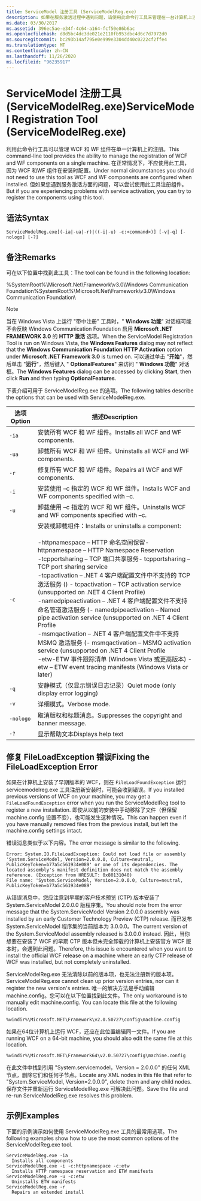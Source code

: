 ```yaml
---
title: ServiceModel 注册工具 (ServiceModelReg.exe)
description: 如果在服务激活过程中遇到问题，请使用此命令行工具来管理在一台计算机上注册 WCF 和 WF 组件。
ms.date: 03/30/2017
ms.assetid: 396ec5ae-e34f-4c64-a164-fcf50e86b6ac
ms.openlocfilehash: d8d5bc4dc3de021e2110fb953dbc4d6c7d7972d0
ms.sourcegitcommit: bc293b14af795e0e999e3304dd40c0222cf2ffe4
ms.translationtype: MT
ms.contentlocale: zh-CN
ms.lasthandoff: 11/26/2020
ms.locfileid: "96235917"
---
```

# <a name="servicemodel-registration-tool-servicemodelregexe"></a><span data-ttu-id="4449d-103">ServiceModel 注册工具 (ServiceModelReg.exe)</span><span class="sxs-lookup"><span data-stu-id="4449d-103">ServiceModel Registration Tool (ServiceModelReg.exe)</span></span>

<span data-ttu-id="4449d-104">利用此命令行工具可以管理 WCF 和 WF 组件在单一计算机上的注册。</span><span class="sxs-lookup"><span data-stu-id="4449d-104">This command-line tool provides the ability to manage the registration of WCF and WF components on a single machine.</span></span> <span data-ttu-id="4449d-105">在正常情况下，不应使用此工具，因为 WCF 和WF 组件在安装时配置。</span><span class="sxs-lookup"><span data-stu-id="4449d-105">Under normal circumstances you should not need to use this tool as WCF and WF components are configured when installed.</span></span> <span data-ttu-id="4449d-106">但如果您遇到服务激活方面的问题，可以尝试使用此工具注册组件。</span><span class="sxs-lookup"><span data-stu-id="4449d-106">But if you are experiencing problems with service activation, you can try to register the components using this tool.</span></span>  
  
## <a name="syntax"></a><span data-ttu-id="4449d-107">语法</span><span class="sxs-lookup"><span data-stu-id="4449d-107">Syntax</span></span>  
  
```console  
ServiceModelReg.exe[(-ia|-ua|-r)|((-i|-u) -c:<command>)] [-v|-q] [-nologo] [-?]  
```  
  
## <a name="remarks"></a><span data-ttu-id="4449d-108">备注</span><span class="sxs-lookup"><span data-stu-id="4449d-108">Remarks</span></span>  

 <span data-ttu-id="4449d-109">可在以下位置中找到此工具：</span><span class="sxs-lookup"><span data-stu-id="4449d-109">The tool can be found in the following location:</span></span>  
  
 <span data-ttu-id="4449d-110">%SystemRoot%\Microsoft.Net\Framework\v3.0\Windows Communication Foundation</span><span class="sxs-lookup"><span data-stu-id="4449d-110">%SystemRoot%\Microsoft.Net\Framework\v3.0\Windows Communication Foundation</span></span>\  
  
> [!NOTE]
> <span data-ttu-id="4449d-111">当在 Windows Vista 上运行 "带中注册" 工具时，" **Windows 功能**" 对话框可能不会反映 Windows Communication Foundation 启用 **Microsoft .NET FRAMEWORK 3.0** 的 **HTTP 激活** 选项。</span><span class="sxs-lookup"><span data-stu-id="4449d-111">When the ServiceModel Registration Tool is run on Windows Vista, the **Windows Features** dialog may not reflect that the **Windows Communication Foundation HTTP Activation** option under **Microsoft .NET Framework 3.0** is turned on.</span></span> <span data-ttu-id="4449d-112">可以通过单击 "**开始**"，然后单击 "**运行**"，然后键入 " **OptionalFeatures**" 来访问 " **Windows 功能**" 对话框。</span><span class="sxs-lookup"><span data-stu-id="4449d-112">The **Windows Features** dialog can be accessed by clicking **Start**, then click **Run** and then typing **OptionalFeatures**.</span></span>  
  
 <span data-ttu-id="4449d-113">下表介绍可用于 ServiceModelReg.exe 的选项。</span><span class="sxs-lookup"><span data-stu-id="4449d-113">The following tables describe the options that can be used with ServiceModelReg.exe.</span></span>  
  
|<span data-ttu-id="4449d-114">选项</span><span class="sxs-lookup"><span data-stu-id="4449d-114">Option</span></span>|<span data-ttu-id="4449d-115">描述</span><span class="sxs-lookup"><span data-stu-id="4449d-115">Description</span></span>|  
|------------|-----------------|  
|`-ia`|<span data-ttu-id="4449d-116">安装所有 WCF 和 WF 组件。</span><span class="sxs-lookup"><span data-stu-id="4449d-116">Installs all WCF and WF components.</span></span>|  
|`-ua`|<span data-ttu-id="4449d-117">卸载所有 WCF 和 WF 组件。</span><span class="sxs-lookup"><span data-stu-id="4449d-117">Uninstalls all WCF and WF components.</span></span>|  
|`-r`|<span data-ttu-id="4449d-118">修复所有 WCF 和 WF 组件。</span><span class="sxs-lookup"><span data-stu-id="4449d-118">Repairs all WCF and WF components.</span></span>|  
|`-i`|<span data-ttu-id="4449d-119">安装使用 –c 指定的 WCF 和 WF 组件。</span><span class="sxs-lookup"><span data-stu-id="4449d-119">Installs WCF and WF components specified with –c.</span></span>|  
|`-u`|<span data-ttu-id="4449d-120">卸载使用 –c 指定的 WCF 和 WF 组件。</span><span class="sxs-lookup"><span data-stu-id="4449d-120">Uninstalls WCF and WF components specified with –c.</span></span>|  
|`-c`|<span data-ttu-id="4449d-121">安装或卸载组件：</span><span class="sxs-lookup"><span data-stu-id="4449d-121">Installs or uninstalls a component:</span></span><br /><br /> <span data-ttu-id="4449d-122">-httpnamespace – HTTP 命名空间保留</span><span class="sxs-lookup"><span data-stu-id="4449d-122">-   httpnamespace – HTTP Namespace Reservation</span></span><br /><span data-ttu-id="4449d-123">-tcpportsharing – TCP 端口共享服务</span><span class="sxs-lookup"><span data-stu-id="4449d-123">-   tcpportsharing – TCP port sharing service</span></span><br /><span data-ttu-id="4449d-124">-tcpactivation – .NET 4 客户端配置文件中不支持的 TCP 激活服务 () </span><span class="sxs-lookup"><span data-stu-id="4449d-124">-   tcpactivation – TCP activation service (unsupported on .NET 4 Client Profile)</span></span><br /><span data-ttu-id="4449d-125">-namedpipeactivation – .NET 4 客户端配置文件不支持命名管道激活服务 (</span><span class="sxs-lookup"><span data-stu-id="4449d-125">-   namedpipeactivation – Named pipe activation service (unsupported on .NET 4 Client Profile</span></span><br /><span data-ttu-id="4449d-126">-msmqactivation – .NET 4 客户端配置文件中不支持 MSMQ 激活服务 (</span><span class="sxs-lookup"><span data-stu-id="4449d-126">-   msmqactivation – MSMQ activation service (unsupported on .NET 4 Client Profile</span></span><br /><span data-ttu-id="4449d-127">-etw-ETW 事件跟踪清单 (Windows Vista 或更高版本) </span><span class="sxs-lookup"><span data-stu-id="4449d-127">-   etw – ETW event tracing manifests (Windows Vista or later)</span></span>|  
|`-q`|<span data-ttu-id="4449d-128">安静模式（仅显示错误日志记录）</span><span class="sxs-lookup"><span data-stu-id="4449d-128">Quiet mode (only display error logging)</span></span>|  
|`-v`|<span data-ttu-id="4449d-129">详细模式。</span><span class="sxs-lookup"><span data-stu-id="4449d-129">Verbose mode.</span></span>|  
|`-nologo`|<span data-ttu-id="4449d-130">取消版权和标题消息。</span><span class="sxs-lookup"><span data-stu-id="4449d-130">Suppresses the copyright and banner message.</span></span>|  
|`-?`|<span data-ttu-id="4449d-131">显示帮助文本</span><span class="sxs-lookup"><span data-stu-id="4449d-131">Displays help text</span></span>|  
  
## <a name="fixing-the-fileloadexception-error"></a><span data-ttu-id="4449d-132">修复 FileLoadException 错误</span><span class="sxs-lookup"><span data-stu-id="4449d-132">Fixing the FileLoadException Error</span></span>  

 <span data-ttu-id="4449d-133">如果在计算机上安装了早期版本的 WCF，则在 `FileLoadFoundException` 运行 servicemodelreg.exe 工具注册新安装时，可能会收到错误。</span><span class="sxs-lookup"><span data-stu-id="4449d-133">If you installed previous versions of WCF on your machine, you may get a `FileLoadFoundException` error when you run the ServiceModelReg tool to register a new installation.</span></span> <span data-ttu-id="4449d-134">即使从以前的安装中手动移除了文件（但保留 machine.config 设置不变），也可能发生这种情况。</span><span class="sxs-lookup"><span data-stu-id="4449d-134">This can happen even if you have manually removed files from the previous install, but left the machine.config settings intact.</span></span>  
  
 <span data-ttu-id="4449d-135">错误消息类似于以下内容。</span><span class="sxs-lookup"><span data-stu-id="4449d-135">The error message is similar to the following.</span></span>  
  
```console  
Error: System.IO.FileLoadException: Could not load file or assembly 'System.ServiceModel, Version=2.0.0.0, Culture=neutral, PublicKeyToken=b77a5c561934e089' or one of its dependencies. The located assembly's manifest definition does not match the assembly reference. (Exception from HRESULT: 0x80131040)  
File name: 'System.ServiceModel, Version=2.0.0.0, Culture=neutral, PublicKeyToken=b77a5c561934e089'  
```  
  
 <span data-ttu-id="4449d-136">从错误消息中，您应注意到早期的客户技术预览 (CTP) 版本安装了 System.ServiceModel 2.0.0.0 版程序集。</span><span class="sxs-lookup"><span data-stu-id="4449d-136">You should note from the error message that the System.ServiceModel Version 2.0.0.0 assembly was installed by an early Customer Technology Preview (CTP) release.</span></span> <span data-ttu-id="4449d-137">而已发布 System.ServiceModel 程序集的当前版本为 3.0.0.0。</span><span class="sxs-lookup"><span data-stu-id="4449d-137">The current version of the System.ServiceModel assembly released is 3.0.0.0 instead.</span></span> <span data-ttu-id="4449d-138">因此，当你想要在安装了 WCF 的早期 CTP 版本但未完全卸载的计算机上安装官方 WCF 版本时，会遇到此问题。</span><span class="sxs-lookup"><span data-stu-id="4449d-138">Therefore, this issue is encountered when you want to install the official WCF release on a machine where an early CTP release of WCF was installed, but not completely uninstalled.</span></span>  
  
 <span data-ttu-id="4449d-139">ServiceModelReg.exe 无法清除以前的版本项，也无法注册新的版本项。</span><span class="sxs-lookup"><span data-stu-id="4449d-139">ServiceModelReg.exe cannot clean up prior version entries, nor can it register the new version's entries.</span></span> <span data-ttu-id="4449d-140">唯一的解决方法是手动编辑 machine.config。您可以在以下位置找到此文件。</span><span class="sxs-lookup"><span data-stu-id="4449d-140">The only workaround is to manually edit machine.config. You can locate this file at the following location.</span></span>  
  
```console  
%windir%\Microsoft.NET\Framework\v2.0.50727\config\machine.config
```  
  
 <span data-ttu-id="4449d-141">如果在64位计算机上运行 WCF，还应在此位置编辑同一文件。</span><span class="sxs-lookup"><span data-stu-id="4449d-141">If you are running WCF on a 64-bit machine, you should also edit the same file at this location.</span></span>  
  
```console  
%windir%\Microsoft.NET\Framework64\v2.0.50727\config\machine.config
```  
  
 <span data-ttu-id="4449d-142">在此文件中找到引用 "System.servicemodel，Version = 2.0.0.0" 的任何 XML 节点，删除它们和任何子节点。</span><span class="sxs-lookup"><span data-stu-id="4449d-142">Locate any XML nodes in this file that refer to "System.ServiceModel, Version=2.0.0.0", delete them and any child nodes.</span></span> <span data-ttu-id="4449d-143">保存文件并重新运行 ServiceModelReg.exe 可解决此问题。</span><span class="sxs-lookup"><span data-stu-id="4449d-143">Save the file and re-run ServiceModelReg.exe resolves this problem.</span></span>  
  
## <a name="examples"></a><span data-ttu-id="4449d-144">示例</span><span class="sxs-lookup"><span data-stu-id="4449d-144">Examples</span></span>  

 <span data-ttu-id="4449d-145">下面的示例演示如何使用 ServiceModelReg.exe 工具的最常用选项。</span><span class="sxs-lookup"><span data-stu-id="4449d-145">The following examples show how to use the most common options of the ServiceModelReg.exe tool.</span></span>  
  
```console  
ServiceModelReg.exe -ia  
  Installs all components  
ServiceModelReg.exe -i -c:httpnamespace -c:etw  
  Installs HTTP namespace reservation and ETW manifests  
ServiceModelReg.exe -u -c:etw  
  Uninstalls ETW manifests  
ServiceModelReg.exe -r  
  Repairs an extended install  
```
